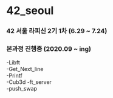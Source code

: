 # 42_seoul
### 42 서울 라피신 2기 1차 (6.29 ~ 7.24)  


### 본과정 진행중 (2020.09 ~ ing)

-Libft  
-Get_Next_line  
-Printf  
-Cub3d
-ft_server  
-push_swap  


